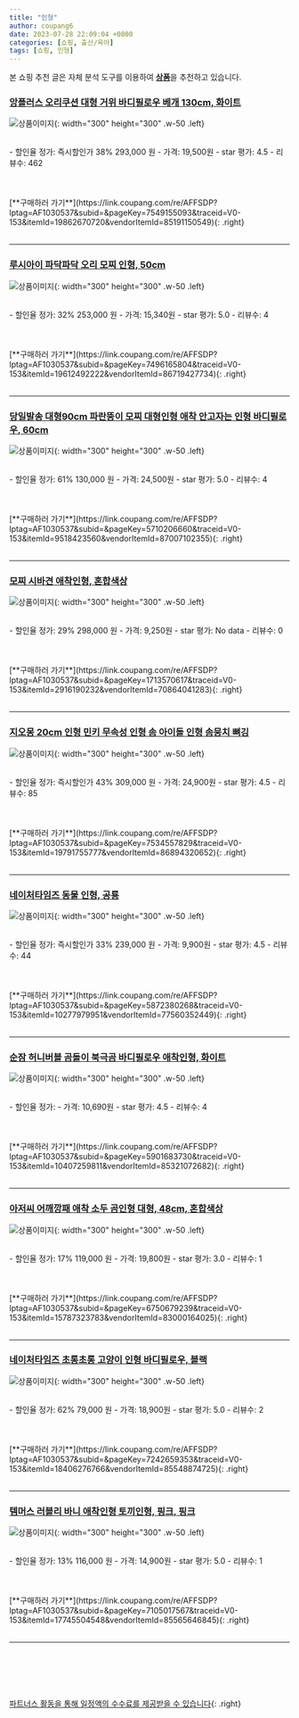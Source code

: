 ```yaml
---
title: "인형"
author: coupang6
date: 2023-07-28 22:09:04 +0800
categories: [쇼핑, 출산/육아]
tags: [쇼핑, 인형]
---
```


본 쇼핑 추천 글은 자체 분석 도구를 이용하여 [**상품**](https://link.coupang.com/a/bao1ui)을 추천하고 있습니다.

### [앙플러스 오리쿠션 대형 거위 바디필로우 베개 130cm, 화이트](https://link.coupang.com/re/AFFSDP?lptag=AF1030537&subid=&pageKey=7549155093&traceid=V0-153&itemId=19862670720&vendorItemId=85191150549)

![상품이미지](https://thumbnail8.coupangcdn.com/thumbnails/remote/230x230ex/image/vendor_inventory/1c35/47a648476aaa3dc6d732fc1991b77e262a0bf0e517db1400e96c574b6163.jpg){: width="300" height="300" .w-50 .left}


<br>
- 할인율 정가: 즉시할인가 38%  293,000   원
- 가격: 19,500원
- star 평가: 4.5
- 리뷰수: 462
<br>
<br>
<br>
<br>
[**구매하러 가기**](https://link.coupang.com/re/AFFSDP?lptag=AF1030537&subid=&pageKey=7549155093&traceid=V0-153&itemId=19862670720&vendorItemId=85191150549){: .right}
<br>
<br>

---

### [루시아이 파닥파닥 오리 모찌 인형, 50cm](https://link.coupang.com/re/AFFSDP?lptag=AF1030537&subid=&pageKey=7496165804&traceid=V0-153&itemId=19612492222&vendorItemId=86719427734)

![상품이미지](https://thumbnail7.coupangcdn.com/thumbnails/remote/230x230ex/image/vendor_inventory/d101/f5d98233401502a15eb4e62a7da6aa2f7c39f2b780c633c0e848c007bcd2.jpg){: width="300" height="300" .w-50 .left}


<br>
- 할인율 정가: 32%  253,000   원
- 가격: 15,340원
- star 평가: 5.0
- 리뷰수: 4
<br>
<br>
<br>
<br>
[**구매하러 가기**](https://link.coupang.com/re/AFFSDP?lptag=AF1030537&subid=&pageKey=7496165804&traceid=V0-153&itemId=19612492222&vendorItemId=86719427734){: .right}
<br>
<br>

---

### [당일발송 대형90cm 파란뚱이 모찌 대형인형 애착 안고자는 인형 바디필로우, 60cm](https://link.coupang.com/re/AFFSDP?lptag=AF1030537&subid=&pageKey=5710206660&traceid=V0-153&itemId=9518423560&vendorItemId=87007102355)

![상품이미지](https://thumbnail6.coupangcdn.com/thumbnails/remote/230x230ex/image/vendor_inventory/31ba/2deb3f4bcb97f92d4cba02dc7a1f3e289f0e2dff39260a8dc49db269087b.PNG){: width="300" height="300" .w-50 .left}


<br>
- 할인율 정가: 61%  130,000   원
- 가격: 24,500원
- star 평가: 5.0
- 리뷰수: 4
<br>
<br>
<br>
<br>
[**구매하러 가기**](https://link.coupang.com/re/AFFSDP?lptag=AF1030537&subid=&pageKey=5710206660&traceid=V0-153&itemId=9518423560&vendorItemId=87007102355){: .right}
<br>
<br>

---

### [모찌 시바견 애착인형, 혼합색상](https://link.coupang.com/re/AFFSDP?lptag=AF1030537&subid=&pageKey=1713570617&traceid=V0-153&itemId=2916190232&vendorItemId=70864041283)

![상품이미지](https://thumbnail10.coupangcdn.com/thumbnails/remote/230x230ex/image/retail/images/639111048733560-4e42efd5-d8e7-46bf-b2ea-c0faccda3b99.jpg){: width="300" height="300" .w-50 .left}


<br>
- 할인율 정가: 29%  298,000   원
- 가격: 9,250원
- star 평가: No data
- 리뷰수: 0
<br>
<br>
<br>
<br>
[**구매하러 가기**](https://link.coupang.com/re/AFFSDP?lptag=AF1030537&subid=&pageKey=1713570617&traceid=V0-153&itemId=2916190232&vendorItemId=70864041283){: .right}
<br>
<br>

---

### [지오몽 20cm 인형 민키 무속성 인형 솜 아이돌 인형 솜뭉치 뼈깅](https://link.coupang.com/re/AFFSDP?lptag=AF1030537&subid=&pageKey=7534557829&traceid=V0-153&itemId=19791755777&vendorItemId=86894320652)

![상품이미지](https://thumbnail10.coupangcdn.com/thumbnails/remote/230x230ex/image/vendor_inventory/1f5e/389a9de974c9887852e047a39b868efae6309bccfd306fcfd2dafb584c83.JPG){: width="300" height="300" .w-50 .left}


<br>
- 할인율 정가: 즉시할인가 43%  309,000   원
- 가격: 24,900원
- star 평가: 4.5
- 리뷰수: 85
<br>
<br>
<br>
<br>
[**구매하러 가기**](https://link.coupang.com/re/AFFSDP?lptag=AF1030537&subid=&pageKey=7534557829&traceid=V0-153&itemId=19791755777&vendorItemId=86894320652){: .right}
<br>
<br>

---

### [네이처타임즈 동물 인형, 공룡](https://link.coupang.com/re/AFFSDP?lptag=AF1030537&subid=&pageKey=5872380268&traceid=V0-153&itemId=10277979951&vendorItemId=77560352449)

![상품이미지](https://thumbnail6.coupangcdn.com/thumbnails/remote/230x230ex/image/retail/images/4014199811580974-286d3138-2efa-4a11-adcf-e216f9a08b26.png){: width="300" height="300" .w-50 .left}


<br>
- 할인율 정가: 즉시할인가 33%  239,000   원
- 가격: 9,900원
- star 평가: 4.5
- 리뷰수: 44
<br>
<br>
<br>
<br>
[**구매하러 가기**](https://link.coupang.com/re/AFFSDP?lptag=AF1030537&subid=&pageKey=5872380268&traceid=V0-153&itemId=10277979951&vendorItemId=77560352449){: .right}
<br>
<br>

---

### [순잠 허니버블 곰돌이 북극곰 바디필로우 애착인형, 화이트](https://link.coupang.com/re/AFFSDP?lptag=AF1030537&subid=&pageKey=5901683730&traceid=V0-153&itemId=10407259811&vendorItemId=85321072682)

![상품이미지](https://thumbnail6.coupangcdn.com/thumbnails/remote/230x230ex/image/retail/images/902817605061419-0f391711-3fa9-404f-a7a7-07c00c2bdc42.jpg){: width="300" height="300" .w-50 .left}


<br>
- 할인율 정가: 
- 가격: 10,690원
- star 평가: 4.5
- 리뷰수: 4
<br>
<br>
<br>
<br>
[**구매하러 가기**](https://link.coupang.com/re/AFFSDP?lptag=AF1030537&subid=&pageKey=5901683730&traceid=V0-153&itemId=10407259811&vendorItemId=85321072682){: .right}
<br>
<br>

---

### [아저씨 어깨깡패 애착 소두 곰인형 대형, 48cm, 혼합색상](https://link.coupang.com/re/AFFSDP?lptag=AF1030537&subid=&pageKey=6750679239&traceid=V0-153&itemId=15787323783&vendorItemId=83000164025)

![상품이미지](https://thumbnail8.coupangcdn.com/thumbnails/remote/230x230ex/image/vendor_inventory/3a27/057f23eb42cafbcb7ef49e57d401dbeb6e4e5c9875bb143056b0e3f4eb56.png){: width="300" height="300" .w-50 .left}


<br>
- 할인율 정가: 17%  119,000   원
- 가격: 19,800원
- star 평가: 3.0
- 리뷰수: 1
<br>
<br>
<br>
<br>
[**구매하러 가기**](https://link.coupang.com/re/AFFSDP?lptag=AF1030537&subid=&pageKey=6750679239&traceid=V0-153&itemId=15787323783&vendorItemId=83000164025){: .right}
<br>
<br>

---

### [네이처타임즈 초롱초롱 고양이 인형 바디필로우, 블랙](https://link.coupang.com/re/AFFSDP?lptag=AF1030537&subid=&pageKey=7242659353&traceid=V0-153&itemId=18406276766&vendorItemId=85548874725)

![상품이미지](https://thumbnail9.coupangcdn.com/thumbnails/remote/230x230ex/image/rs_quotation_api/lctzoikm/0bdbae197dca4d8ba861c17d42156df5.png){: width="300" height="300" .w-50 .left}


<br>
- 할인율 정가: 62%  79,000   원
- 가격: 18,900원
- star 평가: 5.0
- 리뷰수: 2
<br>
<br>
<br>
<br>
[**구매하러 가기**](https://link.coupang.com/re/AFFSDP?lptag=AF1030537&subid=&pageKey=7242659353&traceid=V0-153&itemId=18406276766&vendorItemId=85548874725){: .right}
<br>
<br>

---

### [템머스 러블리 바니 애착인형 토끼인형, 핑크, 핑크](https://link.coupang.com/re/AFFSDP?lptag=AF1030537&subid=&pageKey=7105017567&traceid=V0-153&itemId=17745504548&vendorItemId=85565646845)

![상품이미지](https://thumbnail6.coupangcdn.com/thumbnails/remote/230x230ex/image/vendor_inventory/f99c/45c1c9eb9162469188bf78161e8b9efda1354e1790cac5e95d4803b42e0f.jpg){: width="300" height="300" .w-50 .left}


<br>
- 할인율 정가: 13%  116,000   원
- 가격: 14,900원
- star 평가: 5.0
- 리뷰수: 1
<br>
<br>
<br>
<br>
[**구매하러 가기**](https://link.coupang.com/re/AFFSDP?lptag=AF1030537&subid=&pageKey=7105017567&traceid=V0-153&itemId=17745504548&vendorItemId=85565646845){: .right}
<br>
<br>

---
<br><br><br><br><br> [파트너스 활동을 통해 일정액의 수수료를 제공받을 수 있습니다](https://link.coupang.com/a/bao1ui){: .right}